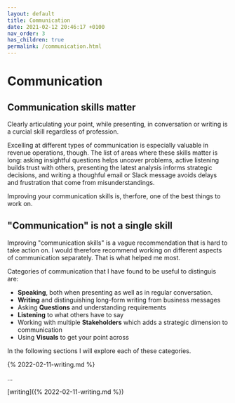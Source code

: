 ```yaml
---
layout: default
title: Communication
date: 2021-02-12 20:46:17 +0100
nav_order: 3
has_children: true
permalink: /communication.html
---
```


# Communication

## Communication skills matter

Clearly articulating your point, while presenting, in conversation or writing is a curcial skill regardless of profession.

Excelling at different types of communication is especially valuable in revenue operations, though. The list of areas where these skills matter is long: asking insightful questions helps uncover problems, active listening builds trust with others, presenting the latest analysis informs strategic decisions, and writing a thoughful email or Slack message avoids delays and frustration that come from misunderstandings.

Improving your communication skills is, therfore, one of the best things to work on.

## "Communication" is not a single skill

Improving "communication skills" is a vague recommendation that is hard to take action on. I would therefore recommend working on different aspects of communication separately. That is what helped me most.

Categories of communication that I have found to be useful to distinguis are:

- **Speaking**, both when presenting as well as in regular conversation.
- **Writing** and distinguishing long-form writing from business messages
- Asking **Questions** and understanding requirements
- **Listening** to what others have to say
- Working with multiple **Stakeholders** which adds a strategic dimension to communication
- Using **Visuals** to get your point across

In the following sections I will explore each of these categories.

{% 2022-02-11-writing.md %}

...

[writing]({% 2022-02-11-writing.md %})
